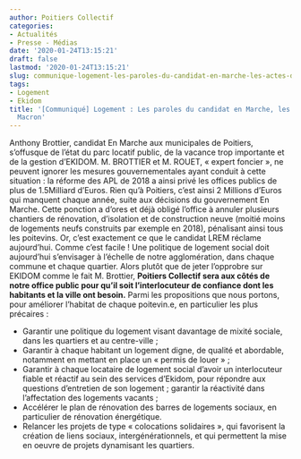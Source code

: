 ```yaml
---
author: Poitiers Collectif
categories:
- Actualités
- Presse - Médias
date: '2020-01-24T13:15:21'
draft: false
lastmod: '2020-01-24T13:15:21'
slug: communique-logement-les-paroles-du-candidat-en-marche-les-actes-du-gouvernement-macron
tags:
- Logement
- Ekidom
title: '[Communiqué] Logement : Les paroles du candidat en Marche, les actes du gouvernement
  Macron'
---
```


Anthony Brottier, candidat En Marche aux municipales de Poitiers, s’offusque de l’état du parc locatif public, de la vacance trop importante et de la gestion d’EKIDOM. M. BROTTIER et M. ROUET, « expert foncier », ne peuvent ignorer les mesures gouvernementales ayant conduit à cette situation : la réforme des APL de 2018 a ainsi privé les offices publics de plus de 1.5Milliard d’Euros. Rien qu’à Poitiers, c’est ainsi 2 Millions d’Euros qui manquent chaque année, suite aux décisions du gouvernement En Marche. Cette ponction a d’ores et déjà obligé l’office à annuler plusieurs chantiers de rénovation, d’isolation et de construction neuve (moitié moins de logements neufs construits par exemple en 2018), pénalisant ainsi tous les poitevins. Or, c’est exactement ce que le candidat LREM réclame aujourd’hui. Comme c’est facile ! Une politique de logement social doit aujourd’hui s’envisager à l’échelle de notre agglomération, dans chaque commune et chaque quartier. Alors plutôt que de jeter l’opprobre sur EKIDOM comme le fait M. Brottier, **Poitiers Collectif sera aux côtés de notre office public pour qu’il soit l’interlocuteur de confiance dont les habitants et la ville ont besoin.** Parmi les propositions que nous portons, pour améliorer l’habitat de chaque poitevin.e, en particulier les plus précaires : 

  * Garantir une politique du logement visant davantage de mixité sociale, dans les quartiers et au centre-ville ;
  * Garantir à chaque habitant un logement digne, de qualité et abordable, notamment en mettant en place un « permis de louer » ;
  * Garantir à chaque locataire de logement social d’avoir un interlocuteur fiable et réactif au sein des services d’Ekidom, pour répondre aux questions d’entretien de son logement ; garantir la réactivité dans l’affectation des logements vacants ;
  * Accélérer le plan de rénovation des barres de logements sociaux, en particulier de rénovation énergétique.
  * Relancer les projets de type « colocations solidaires », qui favorisent la création de liens sociaux, intergénérationnels, et qui permettent la mise en oeuvre de projets dynamisant les quartiers.
